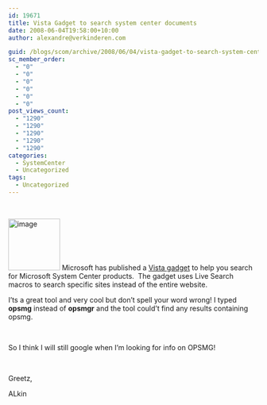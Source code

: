 ```yaml
---
id: 19671
title: Vista Gadget to search system center documents
date: 2008-06-04T19:58:00+10:00
author: alexandre@verkinderen.com

guid: /blogs/scom/archive/2008/06/04/vista-gadget-to-search-system-center-documents.aspx
sc_member_order:
  - "0"
  - "0"
  - "0"
  - "0"
  - "0"
  - "0"
post_views_count:
  - "1290"
  - "1290"
  - "1290"
  - "1290"
  - "1290"
categories:
  - SystemCenter
  - Uncategorized
tags:
  - Uncategorized
---
```

&nbsp;

[<img src="http://scug.be/blogs/scom/WindowsLiveWriter/VistaGadgettosearchsystemcenterdocuments_135F7/image_thumb.png" style="border: 0px none" alt="image" border="0" height="104" width="104" />](http://scug.be/blogs/scom/WindowsLiveWriter/VistaGadgettosearchsystemcenterdocuments_135F7/image_2.png) Microsoft has published a <a href="http://gallery.live.com/liveItemDetail.aspx?li=49e26ad0-113d-4f3d-a711-57f6530c75d9" target="_blank">Vista gadget</a> to help you search for Microsoft System Center products.&nbsp; The gadget uses Live Search macros to search specific sites instead of the entire website.

I&#8217;ts a great tool and very cool but don&#8217;t spell your word wrong! I typed **opsmg** instead of **opsmgr** and the tool could&#8217;t find any results containing opsmg.

&nbsp;

So I think I will still google when I&#8217;m looking for info on OPSMG!

&nbsp;

Greetz,

ALkin
